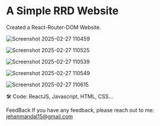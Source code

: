 # A Simple RRD Website 
Created a React-Router-DOM Website.

![Screenshot 2025-02-27 110459](https://github.com/user-attachments/assets/3fe7e5ea-a318-444f-a942-7042e186496e)

![Screenshot 2025-02-27 110525](https://github.com/user-attachments/assets/5e773c03-addc-4de4-895f-16aedfd7ffa2)

![Screenshot 2025-02-27 110539](https://github.com/user-attachments/assets/49631411-f187-412c-a5ea-e022ba269369)

![Screenshot 2025-02-27 110549](https://github.com/user-attachments/assets/f4c6cd86-a8f7-4c87-9199-b0a8152ca055)

![Screenshot 2025-02-27 110615](https://github.com/user-attachments/assets/ccb10ced-f14e-423d-ad1f-4a529268f41b)


🛠 Code:
ReactJS, Javascript, HTML, CSS...

FeedBack
If you have any feedback, please reach out to me: jehanmandal15@gmail.com
